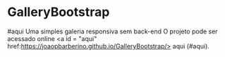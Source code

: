 # GalleryBootstrap

#aqui
Uma simples galeria responsiva sem back-end
O projeto pode ser acessado online <a id = "aqui" href:https://joaopbarberino.github.io/GalleryBootstrap/> aqui </a> (#aqui).
